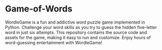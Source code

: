 # Game-of-Words
WordleGame is a fun and addictive word puzzle game implemented in Python. Challenge your word skills as you try to guess the hidden five-letter word in just six attempts. This repository contains the source code and assets for the game, making it easy to run and customize. Enjoy hours of word-guessing entertainment with WordleGame!
